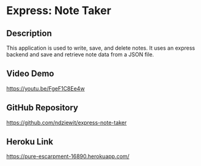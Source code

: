 # Express: Note Taker

## Description

This application is used to write, save, and delete notes. It uses an express backend and save and retrieve note data from a JSON file.

## Video Demo
https://youtu.be/FgeF1C8Ee4w

## GitHub Repository
https://github.com/ndziewit/express-note-taker

## Heroku Link
https://pure-escarpment-16890.herokuapp.com/